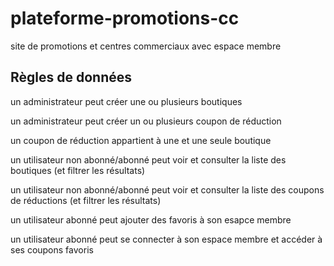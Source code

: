 # plateforme-promotions-cc 
site de promotions et centres commerciaux avec espace membre


## Règles de données

un administrateur peut créer une ou plusieurs boutiques

un administrateur peut créer un ou plusieurs coupon de réduction

un coupon de réduction appartient à une et une seule boutique

un utilisateur non abonné/abonné peut voir et consulter la liste des boutiques (et filtrer les résultats)

un utilisateur non abonné/abonné peut voir et consulter la liste des coupons de réductions (et filtrer les résultats)

un utilisateur abonné peut ajouter des favoris à son esapce membre

un utilisateur abonné peut se connecter à son espace membre et accéder à ses coupons favoris